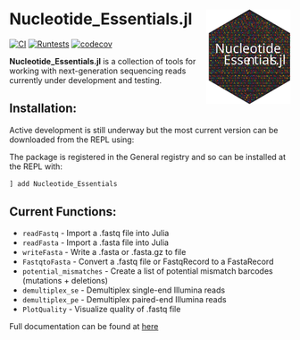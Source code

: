 # <img src="assets/nucleotide_essentials_logo.svg" width="30%" align="right" /> Nucleotide_Essentials.jl

[![CI](https://github.com/phorve/Nucleotide_Essentials.jl/actions/workflows/CI.yml/badge.svg)](https://github.com/phorve/Nucleotide_Essentials.jl/actions/workflows/CI.yml)
[![Runtests](https://github.com/phorve/Nucleotide_Essentials.jl/actions/workflows/Runtests.yml/badge.svg)](https://github.com/phorve/Nucleotide_Essentials.jl/actions/workflows/Runtests.yml)
[![codecov](https://codecov.io/gh/phorve/Nucleotide_Essentials.jl/branch/main/graph/badge.svg?token=ET2C1TKZGP)](https://codecov.io/gh/phorve/Nucleotide_Essentials.jl)

**Nucleotide_Essentials.jl** is a collection of tools for working with next-generation sequencing reads currently under development and testing.

## Installation:

Active development is still underway but the most current version can be downloaded from the REPL using: 

The package is registered in the General registry and so can be installed at the REPL with: 
```julia
] add Nucleotide_Essentials
```

## Current Functions: 
* `readFastq` - Import a .fastq file into Julia
* `readFasta` - Import a .fasta file into Julia
* `writeFasta` - Write a .fasta or .fasta.gz to file
* `FastqtoFasta` - Convert a .fastq file or FastqRecord to a FastaRecord
* `potential_mismatches` - Create a list of potential mismatch barcodes (mutations + deletions)
* `demultiplex_se` - Demultiplex single-end Illumina reads
* `demultiplex_pe` - Demultiplex paired-end Illumina reads
* `PlotQuality` - Visualize quality of .fastq file

Full documentation can be found at [here](https://www.patrickfhorve.com/Nucleotide_Essentials.jl/v0.1/)